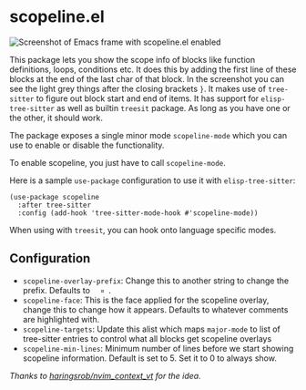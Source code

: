 # scopeline.el

![Screenshot of Emacs frame with scopeline.el enabled](https://user-images.githubusercontent.com/14259816/208631769-052ac0ab-44df-4949-8f2f-3ef43e249f65.png)

This package lets you show the scope info of blocks like function
definitions, loops, conditions etc. It does this by adding the first
line of these blocks at the end of the last char of that block. In the
screenshot you can see the light grey things after the closing
brackets `}`. It makes use of `tree-sitter` to figure out block start
and end of items. It has support for `elisp-tree-sitter` as well as builtin
`treesit` package. As long as you have one or the other, it should
work.

The package exposes a single minor mode `scopeline-mode` which you
can use to enable or disable the functionality.

To enable scopeline, you just have to call `scopeline-mode`.

Here is a sample `use-package` configuration to use it with `elisp-tree-sitter`:

```emacs-lisp
(use-package scopeline
  :after tree-sitter
  :config (add-hook 'tree-sitter-mode-hook #'scopeline-mode))
```

When using with `treesit`, you can hook onto language specific modes.

## Configuration

- `scopeline-overlay-prefix`: Change this to another string to change
  the prefix. Defaults to <code>&nbsp;&nbsp;¤&nbsp;</code>.
- `scopeline-face`: This is the face applied for the scopeline
  overlay, change this to change how it appears. Defaults to whatever
  comments are highlighted with.
- `scopeline-targets`: Update this alist which maps `major-mode` to
  list of tree-sitter entries to control what all blocks get scopeline
  overlays
- `scopeline-min-lines`: Minimum number of lines before we start
  showing scopeline information. Default is set to 5. Set it to 0 to
  always show.

_Thanks to [haringsrob/nvim_context_vt](https://github.com/haringsrob/nvim_context_vt) for the idea._
